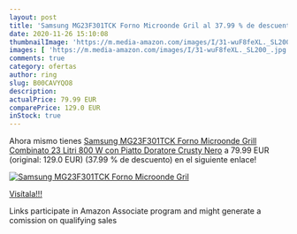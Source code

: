 ```yaml
---
layout: post
title: 'Samsung MG23F301TCK Forno Microonde Gril al 37.99 % de descuento'
date: 2020-11-26 15:10:08
thumbnailImage: 'https://m.media-amazon.com/images/I/31-wuF8feXL._SL200_.jpg'
images: [ 'https://m.media-amazon.com/images/I/31-wuF8feXL._SL200_.jpg' ]
comments: true
category: ofertas
author: ring
slug: B00CAVYQO8
description:
actualPrice: 79.99 EUR
comparePrice: 129.0 EUR
inStock: true
---
```


Ahora mismo tienes [Samsung MG23F301TCK Forno Microonde Grill  Combinato 23 Litri  800 W  con Piatto Doratore Crusty  Nero](https://www.amazon.it/dp/B00CAVYQO8/?tag=tolees00-21) a 79.99 EUR (original: 129.0 EUR) (37.99 %  de descuento) en el siguiente enlace!

[![Samsung MG23F301TCK Forno Microonde Gril](https://m.media-amazon.com/images/I/31-wuF8feXL._SL200_.jpg)](https://www.amazon.it/dp/B00CAVYQO8/?tag=tolees00-21)

[Visítala!!!](https://www.amazon.it/dp/B00CAVYQO8/?tag=tolees00-21)

Links participate in Amazon Associate program and might generate a comission on qualifying sales
